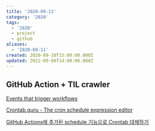 ```yaml
---
title: '2020-09-11'
category: '2020'
tags:
  - '2020'
  - project
  - github
aliases:
  - '2020-09-11'
created: 2020-09-10T15:00:00.000Z
updated: 2022-09-06T14:00:06.088Z
---
```


## GitHub Action + TIL crawler

[Events that trigger workflows](https://docs.github.com/en/actions/reference/events-that-trigger-workflows)

[Crontab.guru - The cron schedule expression editor](https://crontab.guru/)

[GitHub Actions에 추가된 schedule 기능으로 Crontab 대체하기](https://velog.io/@chris/replacing-crontab-with-the-schedule-feature-of-github-actions)
